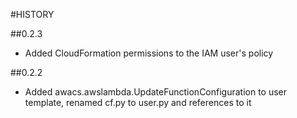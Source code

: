 #HISTORY

##0.2.3

- Added CloudFormation permissions to the IAM user's policy

##0.2.2

- Added awacs.awslambda.UpdateFunctionConfiguration to user template, renamed cf.py to user.py and references to it

